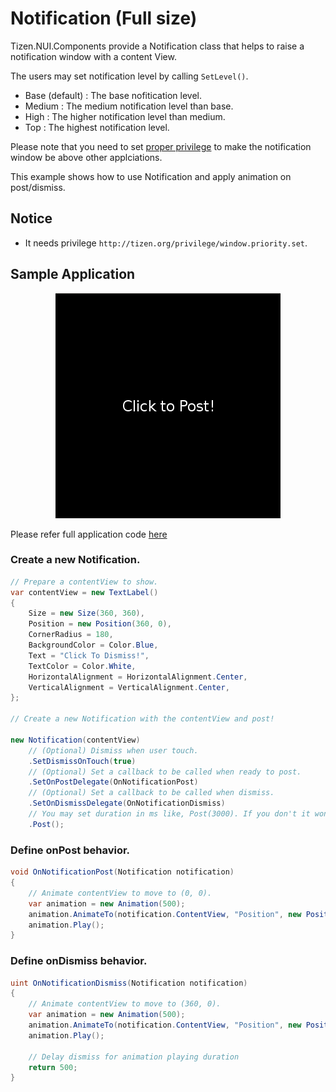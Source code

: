 # Notification (Full size)
Tizen.NUI.Components provide a Notification class that helps to raise a notification window with a content View.

The users may set notification level by calling `SetLevel()`.

* Base (default) : The base nofitication level.
* Medium : The medium notification level than base.
* High : The higher notification level than medium.
* Top : The highest notification level.

Please note that you need to set [proper privilege](http://tizen.org/privilege/window.priority.set) to make the notification window be above other applciations.

This example shows how to use Notification and apply animation on post/dismiss.

## Notice
* It needs privilege `http://tizen.org/privilege/window.priority.set`.

## Sample Application
<div style="text-align:center;width:100%;"><img src="./res/preview.gif" /></div>

Please refer full application code [here](./ComponentExample.cs)

### Create a new Notification.
```C#
// Prepare a contentView to show.
var contentView = new TextLabel()
{
    Size = new Size(360, 360),
    Position = new Position(360, 0),
    CornerRadius = 180,
    BackgroundColor = Color.Blue,
    Text = "Click To Dismiss!",
    TextColor = Color.White,
    HorizontalAlignment = HorizontalAlignment.Center,
    VerticalAlignment = VerticalAlignment.Center,
};

// Create a new Notification with the contentView and post!

new Notification(contentView)
    // (Optional) Dismiss when user touch.
    .SetDismissOnTouch(true)
    // (Optional) Set a callback to be called when ready to post.
    .SetOnPostDelegate(OnNotificationPost)
    // (Optional) Set a callback to be called when dismiss.
    .SetOnDismissDelegate(OnNotificationDismiss)
    // You may set duration in ms like, Post(3000). If you don't it won't set timer for dismissal.
    .Post();

```

### Define onPost behavior.
```C#
void OnNotificationPost(Notification notification)
{
    // Animate contentView to move to (0, 0).
    var animation = new Animation(500);
    animation.AnimateTo(notification.ContentView, "Position", new Position(0, 0));
    animation.Play();
}
```

### Define onDismiss behavior.
```C#
uint OnNotificationDismiss(Notification notification)
{
    // Animate contentView to move to (360, 0).
    var animation = new Animation(500);
    animation.AnimateTo(notification.ContentView, "Position", new Position(360, 0));
    animation.Play();

    // Delay dismiss for animation playing duration
    return 500;
}
```